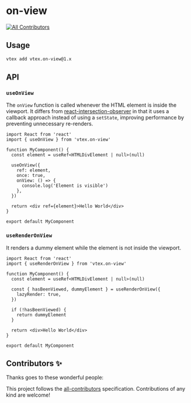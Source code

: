 # on-view

<!-- DOCS-IGNORE:start -->
<!-- ALL-CONTRIBUTORS-BADGE:START - Do not remove or modify this section -->

[![All Contributors](https://img.shields.io/badge/all_contributors-0-orange.svg?style=flat-square)](#contributors-)

<!-- ALL-CONTRIBUTORS-BADGE:END -->
<!-- DOCS-IGNORE:end -->

## Usage

```sh
vtex add vtex.on-view@1.x
```

## API

### `useOnView`

The `onView` function is called whenever the HTML element is inside the viewport. It differs from [react-intersection-observer](https://www.npmjs.com/package/react-intersection-observer) in that it uses a callback approach instead of using a `setState`, improving performance by preventing unnecessary re-renders.

```tsx
import React from 'react'
import { useOnView } from 'vtex.on-view'

function MyComponent() {
  const element = useRef<HTMLDivElement | null>(null)

  useOnView({
    ref: element,
    once: true,
    onView: () => {
      console.log('Element is visible')
    },
  })

  return <div ref={element}>Hello World</div>
}

export default MyComponent
```

### `useRenderOnView`

It renders a dummy element while the element is not inside the viewport.

```tsx
import React from 'react'
import { useRenderOnView } from 'vtex.on-view'

function MyComponent() {
  const element = useRef<HTMLDivElement | null>(null)

  const { hasBeenViewed, dummyElement } = useRenderOnView({
    lazyRender: true,
  })

  if (!hasBeenViewed) {
    return dummyElement
  }

  return <div>Hello World</div>
}

export default MyComponent
```

<!-- DOCS-IGNORE:start -->

## Contributors ✨

Thanks goes to these wonderful people:

<!-- ALL-CONTRIBUTORS-LIST:START - Do not remove or modify this section -->
<!-- prettier-ignore-start -->
<!-- markdownlint-disable -->
<!-- markdownlint-enable -->
<!-- prettier-ignore-end -->

<!-- ALL-CONTRIBUTORS-LIST:END -->

This project follows the [all-contributors](https://github.com/all-contributors/all-contributors) specification. Contributions of any kind are welcome!

<!-- DOCS-IGNORE:end -->
